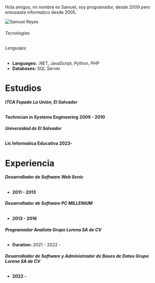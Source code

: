 Hola amigos, mi nombre es Samuel, soy programador, desde 2009 pero entusiasta informatico desde 2005.

![Samuel Reyes]([URL-de-la-imagen](https://github.com/samuelreyesiglesias/dev.gifs/blob/main/tech.api.gif.gif?raw=true))


###### Tecnologias

###### Lenguajes
- **Languages:** .NET, JavaScript, Python, PHP
- **Databases:** SQL Server

# Estudios
###### **ITCA Fepade La Unión, El Salvador** 
  **Technician in Systems Engineering**
  **2009 - 2010**

###### **Universidad de El Salvador** 
  **Lic Informatica Educativa**
  **2023-**

# Experiencia
###### **Desarrollador de Software Web Senic**
-  **2011 - 2013**

###### **Desarrollador de Software PC MILLENIUM** 
- **2013 - 2016**

###### **Programador Analista Grupo Lorena SA de CV**
-  **Duration:** 2021 - 2022 -

###### **Desarrollador de Software y Administrador de Bases de Datos Grupo Lorena SA de CV**
-  **2022 -**
